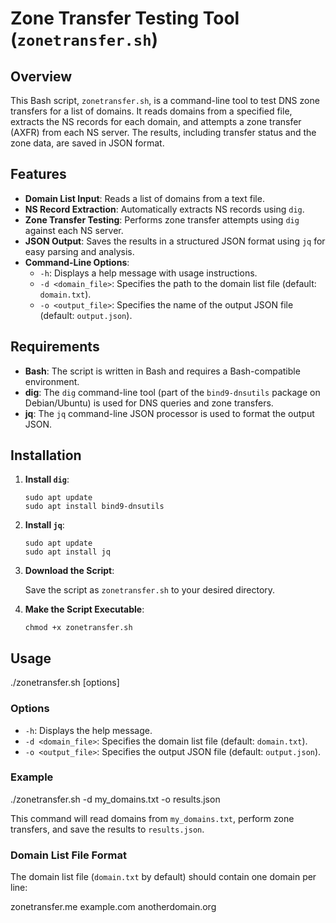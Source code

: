 # Zone Transfer Testing Tool (`zonetransfer.sh`)

## Overview

This Bash script, `zonetransfer.sh`, is a command-line tool to test DNS zone transfers for a list of domains. It reads domains from a specified file, extracts the NS records for each domain, and attempts a zone transfer (AXFR) from each NS server. The results, including transfer status and the zone data, are saved in JSON format.

## Features

-   **Domain List Input**: Reads a list of domains from a text file.
-   **NS Record Extraction**: Automatically extracts NS records using `dig`.
-   **Zone Transfer Testing**: Performs zone transfer attempts using `dig` against each NS server.
-   **JSON Output**: Saves the results in a structured JSON format using `jq` for easy parsing and analysis.
-   **Command-Line Options**:
    -   `-h`: Displays a help message with usage instructions.
    -   `-d <domain_file>`: Specifies the path to the domain list file (default: `domain.txt`).
    -   `-o <output_file>`: Specifies the name of the output JSON file (default: `output.json`).

## Requirements

-   **Bash**: The script is written in Bash and requires a Bash-compatible environment.
-   **dig**: The `dig` command-line tool (part of the `bind9-dnsutils` package on Debian/Ubuntu) is used for DNS queries and zone transfers.
-   **jq**: The `jq` command-line JSON processor is used to format the output JSON.

## Installation

1.  **Install `dig`**:

    ```
    sudo apt update
    sudo apt install bind9-dnsutils
    ```

2.  **Install `jq`**:

    ```
    sudo apt update
    sudo apt install jq
    ```

3.  **Download the Script**:

    Save the script as `zonetransfer.sh` to your desired directory.

4.  **Make the Script Executable**:

    ```
    chmod +x zonetransfer.sh
    ```

## Usage
./zonetransfer.sh [options]

### Options

-   `-h`: Displays the help message.
-   `-d <domain_file>`: Specifies the domain list file (default: `domain.txt`).
-   `-o <output_file>`: Specifies the output JSON file (default: `output.json`).

### Example

./zonetransfer.sh -d my_domains.txt -o results.json

This command will read domains from `my_domains.txt`, perform zone transfers, and save the results to `results.json`.

### Domain List File Format

The domain list file (`domain.txt` by default) should contain one domain per line:

zonetransfer.me
example.com
anotherdomain.org
